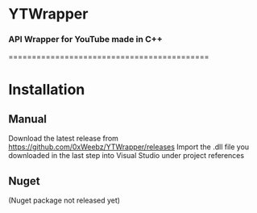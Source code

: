# YTWrapper #
### API Wrapper for YouTube made in C++ ###
===========================================
# Installation
## Manual ## 

Download the latest release from https://github.com/0xWeebz/YTWrapper/releases
Import the .dll file you downloaded in the last step into Visual Studio under project references

## Nuget ##

(Nuget package not released yet)

